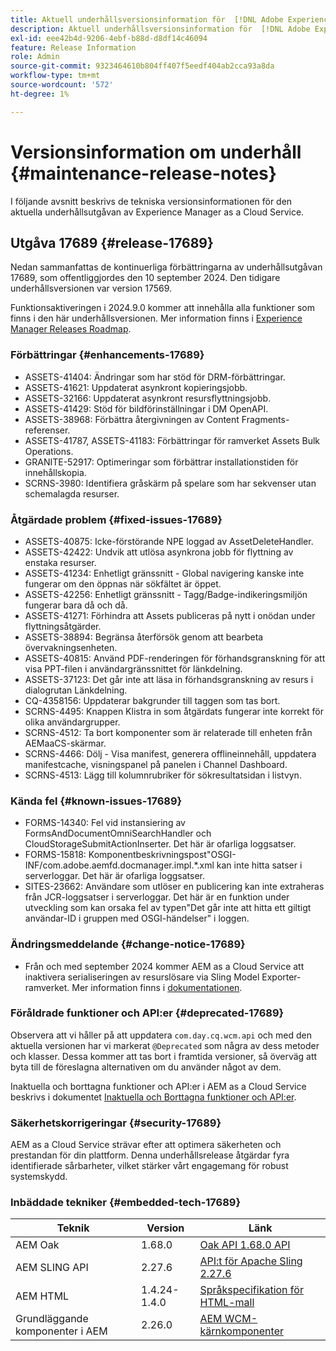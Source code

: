 ```yaml
---
title: Aktuell underhållsversionsinformation för  [!DNL Adobe Experience Manager] as a Cloud Service.
description: Aktuell underhållsversionsinformation för  [!DNL Adobe Experience Manager] as a Cloud Service.
exl-id: eee42b4d-9206-4ebf-b88d-d8df14c46094
feature: Release Information
role: Admin
source-git-commit: 9323464610b804ff407f5eedf404ab2cca93a8da
workflow-type: tm+mt
source-wordcount: '572'
ht-degree: 1%

---
```



# Versionsinformation om underhåll {#maintenance-release-notes}

I följande avsnitt beskrivs de tekniska versionsinformationen för den aktuella underhållsutgåvan av Experience Manager as a Cloud Service.

## Utgåva 17689 {#release-17689}

Nedan sammanfattas de kontinuerliga förbättringarna av underhållsutgåvan 17689, som offentliggjordes den 10 september 2024. Den tidigare underhållsversionen var version 17569.

Funktionsaktiveringen i 2024.9.0 kommer att innehålla alla funktioner som finns i den här underhållsversionen. Mer information finns i [Experience Manager Releases Roadmap](https://experienceleague.adobe.com/en/docs/experience-manager-release-information/aem-release-updates/update-releases-roadmap).

### Förbättringar {#enhancements-17689}

* ASSETS-41404: Ändringar som har stöd för DRM-förbättringar.
* ASSETS-41621: Uppdaterat asynkront kopieringsjobb.
* ASSETS-32166: Uppdaterat asynkront resursflyttningsjobb.
* ASSETS-41429: Stöd för bildförinställningar i DM OpenAPI.
* ASSETS-38968: Förbättra återgivningen av Content Fragments-referenser.
* ASSETS-41787, ASSETS-41183: Förbättringar för ramverket Assets Bulk Operations.
* GRANITE-52917: Optimeringar som förbättrar installationstiden för innehållskopia.
* SCRNS-3980: Identifiera gråskärm på spelare som har sekvenser utan schemalagda resurser.

### Åtgärdade problem {#fixed-issues-17689}

* ASSETS-40875: Icke-förstörande NPE loggad av AssetDeleteHandler.
* ASSETS-42422: Undvik att utlösa asynkrona jobb för flyttning av enstaka resurser.
* ASSETS-41234: Enhetligt gränssnitt - Global navigering kanske inte fungerar om den öppnas när sökfältet är öppet.
* ASSETS-42256: Enhetligt gränssnitt - Tagg/Badge-indikeringsmiljön fungerar bara då och då.
* ASSETS-41271: Förhindra att Assets publiceras på nytt i onödan under flyttningsåtgärder.
* ASSETS-38894: Begränsa återförsök genom att bearbeta övervakningsenheten.
* ASSETS-40815: Använd PDF-renderingen för förhandsgranskning för att visa PPT-filen i användargränssnittet för länkdelning.
* ASSETS-37123: Det går inte att läsa in förhandsgranskning av resurs i dialogrutan Länkdelning.
* CQ-4358156: Uppdaterar bakgrunder till taggen som tas bort.
* SCRNS-4495: Knappen Klistra in som åtgärdats fungerar inte korrekt för olika användargrupper.
* SCRNS-4512: Ta bort komponenter som är relaterade till enheten från AEMaaCS-skärmar.
* SCRNS-4466: Dölj - Visa manifest, generera offlineinnehåll, uppdatera manifestcache, visningspanel på panelen i Channel Dashboard.
* SCRNS-4513: Lägg till kolumnrubriker för sökresultatsidan i listvyn.

### Kända fel {#known-issues-17689}

* FORMS-14340: Fel vid instansiering av FormsAndDocumentOmniSearchHandler och CloudStorageSubmitActionInserter. Det här är ofarliga loggsatser.
* FORMS-15818: Komponentbeskrivningspost&quot;OSGI-INF/com.adobe.aemfd.docmanager.impl.*.xml kan inte hitta satser i serverloggar. Det här är ofarliga loggsatser.
* SITES-23662: Användare som utlöser en publicering kan inte extraheras från JCR-loggsatser i serverloggar. Det här är en funktion under utveckling som kan orsaka fel av typen&quot;Det går inte att hitta ett giltigt användar-ID i gruppen med OSGI-händelser&quot; i loggen.

### Ändringsmeddelande {#change-notice-17689}

* Från och med september 2024 kommer AEM as a Cloud Service att inaktivera serialiseringen av resurslösare via Sling Model Exporter-ramverket. Mer information finns i [dokumentationen](/help/implementing/developing/hybrid/disallow-the-serialization-of-resourceresolvers-via-sling-model-exporter.md).

### Föråldrade funktioner och API:er {#deprecated-17689}

Observera att vi håller på att uppdatera `com.day.cq.wcm.api` och med den aktuella versionen har vi markerat `@Deprecated` som några av dess metoder och klasser. Dessa kommer att tas bort i framtida versioner, så överväg att byta till de föreslagna alternativen om du använder något av dem.

Inaktuella och borttagna funktioner och API:er i AEM as a Cloud Service beskrivs i dokumentet [Inaktuella och Borttagna funktioner och API:er](/help/release-notes/deprecated-removed-features.md).

### Säkerhetskorrigeringar {#security-17689}

AEM as a Cloud Service strävar efter att optimera säkerheten och prestandan för din plattform. Denna underhållsrelease åtgärdar fyra identifierade sårbarheter, vilket stärker vårt engagemang för robust systemskydd.

### Inbäddade tekniker {#embedded-tech-17689}

| Teknik | Version | Länk |
|---|---|---|
| AEM Oak | 1.68.0 | [Oak API 1.68.0 API](https://www.javadoc.io/doc/org.apache.jackrabbit/oak-api/1.68.0/index.html) |
| AEM SLING API | 2.27.6 | [API:t för Apache Sling 2.27.6 ](https://www.javadoc.io/doc/org.apache.sling/org.apache.sling.api/latest/index.html) |
| AEM HTML | 1.4.24-1.4.0 | [Språkspecifikation för HTML-mall](https://github.com/adobe/htl-spec) |
| Grundläggande komponenter i AEM | 2.26.0 | [AEM WCM-kärnkomponenter](https://github.com/adobe/aem-core-wcm-components) |
